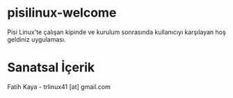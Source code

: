# pisilinux-welcome
Pisi Linux'te çalışan kipinde ve kurulum sonrasında kullanıcıyı karşılayan hoş geldiniz uygulaması.

# Sanatsal İçerik
Fatih Kaya - trlinux41 [at] gmail.com

